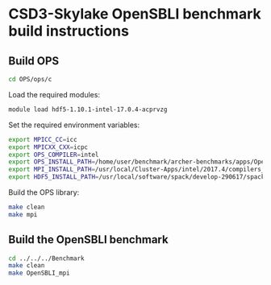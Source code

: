 # CSD3-Skylake OpenSBLI benchmark build instructions

## Build OPS

```bash
cd OPS/ops/c
```

Load the required modules:

```bash
module load hdf5-1.10.1-intel-17.0.4-acprvzg
```

Set the required environment variables:

```bash
export MPICC_CC=icc
export MPICXX_CXX=icpc
export OPS_COMPILER=intel
export OPS_INSTALL_PATH=/home/user/benchmark/archer-benchmarks/apps/OpenSBLI/source/OPS/ops
export MPI_INSTALL_PATH=/usr/local/Cluster-Apps/intel/2017.4/compilers_and_libraries_2017.4.196/linux/mpi/intel64
export HDF5_INSTALL_PATH=/usr/local/software/spack/develop-290617/spack/opt/spack/linux-rhel7-x86_64/intel-17.0.4/hdf5-1.10.1-acprvzgvcp5qo33z4qpfaod5yg4skbwl
```

Build the OPS library:

```bash
make clean
make mpi
```

## Build the OpenSBLI benchmark

```bash
cd ../../../Benchmark
make clean
make OpenSBLI_mpi
```

